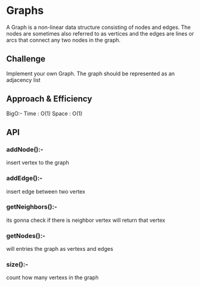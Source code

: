 # Graphs
A Graph is a non-linear data structure consisting of nodes and edges. The nodes are sometimes also referred to as vertices and the edges are lines or arcs that connect any two nodes in the graph.

## Challenge
Implement your own Graph. The graph should be represented as an adjacency list

## Approach & Efficiency
BigO:-
Time : O(1)
Space : O(1)

## API
### addNode():-
insert vertex to the graph 

### addEdge():-
insert edge between two vertex

### getNeighbors():-
its gonna check if there is neighbor vertex will return that vertex

### getNodes():-
will entries the graph as vertexs and edges

### size():-
count how many vertexs in the graph

